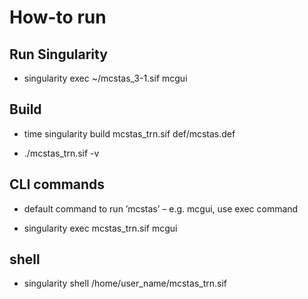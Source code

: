 # How-to run

## Run Singularity

* singularity exec ~/mcstas_3-1.sif mcgui

## Build 

* time singularity build mcstas_trn.sif def/mcstas.def

* ./mcstas_trn.sif -v

## CLI commands

* default command to run ’mcstas’ – e.g. mcgui, use exec command

* singularity exec mcstas_trn.sif mcgui

## shell 

* singularity shell /home/user_name/mcstas_trn.sif
